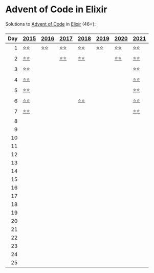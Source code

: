 # Advent of Code in Elixir

Solutions to [Advent of Code](https://adventofcode.com/) in [Elixir](https://elixir-lang.org/) (46⭐):

|   Day | [2015](lib/2015)                                           | [2016](lib/2016)                          | [2017](lib/2017)                        | [2018](lib/2018)                                | [2019](lib/2019)                                       | [2020](lib/2020)                        | [2021](lib/2021)                            |
|------:|:-----------------------------------------------------------|:------------------------------------------|:----------------------------------------|:------------------------------------------------|:-------------------------------------------------------|:----------------------------------------|:--------------------------------------------|
|     1 | [⭐⭐](lib/2015/01_not_quite_lisp)                         | [⭐⭐](lib/2016/01_no_time_for_a_taxicab) | [⭐⭐](lib/2017/01_inverse_captcha)     | [⭐⭐](lib/2018/01_chronal_calibration)         | [⭐⭐](lib/2019/01_the_tyranny_of_the_rocket_equation) | [⭐⭐](lib/2020/01_report_repair)       | [⭐⭐](lib/2021/01_sonar_sweep)             |
|     2 | [⭐⭐](lib/2015/02_i_was_told_there_would_be_no_math)      |                                           | [⭐⭐](lib/2017/02_corruption_checksum) | [⭐⭐](lib/2018/02_inventory_management_system) |                                                        | [⭐⭐](lib/2020/02_password_philosophy) | [⭐⭐](lib/2021/02_dive)                    |
|     3 | [⭐⭐](lib/2015/03_perfectly_spherical_houses_in_a_vacuum) |                                           |                                         |                                                 |                                                        |                                         | [⭐⭐](lib/2021/03_binary_diagnostic)       |
|     4 | [⭐⭐](lib/2015/04_the_ideal_stocking_stuffer)             |                                           |                                         |                                                 |                                                        |                                         | [⭐⭐](lib/2021/04_giant_squid)             |
|     5 | [⭐⭐](lib/2015/05_doesnt_he_have_intern-elves_for_this)   |                                           |                                         |                                                 |                                                        |                                         | [⭐⭐](lib/2021/05_hydrothermal_venture)    |
|     6 | [⭐⭐](lib/2015/06_probably_a_fire_hazard)                 |                                           |                                         | [⭐⭐](lib/2018/06_chronal_coordinates)         |                                                        |                                         | [⭐⭐](lib/2021/06_lanternfish)             |
|     7 | [⭐⭐](lib/2015/07_some_assembly_required)                 |                                           |                                         |                                                 |                                                        |                                         | [⭐⭐](lib/2021/07_the_treachery_of_whales) |
|     8 |                                                            |                                           |                                         |                                                 |                                                        |                                         |                                             |
|     9 |                                                            |                                           |                                         |                                                 |                                                        |                                         |                                             |
|    10 |                                                            |                                           |                                         |                                                 |                                                        |                                         |                                             |
|    11 |                                                            |                                           |                                         |                                                 |                                                        |                                         |                                             |
|    12 |                                                            |                                           |                                         |                                                 |                                                        |                                         |                                             |
|    13 |                                                            |                                           |                                         |                                                 |                                                        |                                         |                                             |
|    14 |                                                            |                                           |                                         |                                                 |                                                        |                                         |                                             |
|    15 |                                                            |                                           |                                         |                                                 |                                                        |                                         |                                             |
|    16 |                                                            |                                           |                                         |                                                 |                                                        |                                         |                                             |
|    17 |                                                            |                                           |                                         |                                                 |                                                        |                                         |                                             |
|    18 |                                                            |                                           |                                         |                                                 |                                                        |                                         |                                             |
|    19 |                                                            |                                           |                                         |                                                 |                                                        |                                         |                                             |
|    20 |                                                            |                                           |                                         |                                                 |                                                        |                                         |                                             |
|    21 |                                                            |                                           |                                         |                                                 |                                                        |                                         |                                             |
|    22 |                                                            |                                           |                                         |                                                 |                                                        |                                         |                                             |
|    23 |                                                            |                                           |                                         |                                                 |                                                        |                                         |                                             |
|    24 |                                                            |                                           |                                         |                                                 |                                                        |                                         |                                             |
|    25 |                                                            |                                           |                                         |                                                 |                                                        |                                         |                                             |

